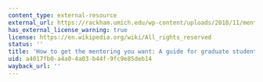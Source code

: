 ```yaml
---
content_type: external-resource
external_url: https://rackham.umich.edu/wp-content/uploads/2018/11/mentoring.pdf
has_external_license_warning: true
license: https://en.wikipedia.org/wiki/All_rights_reserved
status: ''
title: 'How to get the mentoring you want: A guide for graduate students'
uid: a4017fb0-a4a0-4a03-b44f-9fc9e85deb14
wayback_url: ''
---
```

